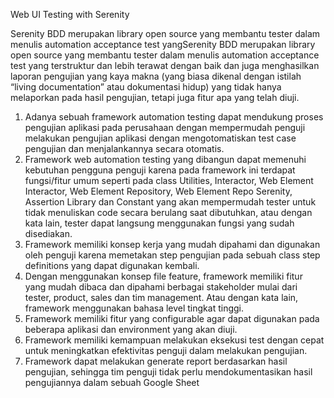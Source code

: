 Web UI Testing with Serenity

Serenity BDD merupakan library open source yang membantu tester dalam menulis automation acceptance test
yangSerenity BDD merupakan library open source yang membantu tester dalam menulis automation acceptance test yang terstruktur dan lebih terawat dengan baik dan juga menghasilkan laporan pengujian yang kaya makna (yang biasa dikenal dengan istilah “living documentation” atau dokumentasi hidup) yang tidak hanya melaporkan pada hasil
pengujian, tetapi juga fitur apa yang telah diuji.

1. Adanya sebuah framework automation testing dapat mendukung proses pengujian aplikasi pada perusahaan
dengan mempermudah penguji melakukan pengujian aplikasi dengan mengotomatiskan test case pengujian
dan menjalankannya secara otomatis.
2. Framework web automation testing yang dibangun dapat memenuhi kebutuhan pengguna penguji karena pada
framework ini terdapat fungsi/fitur umum seperti pada class Utilities, Interactor, Web Element Interactor, Web
Element Repository, Web Element Repo Serenity, Assertion Library dan Constant yang akan mempermudah
tester untuk tidak menuliskan code secara berulang saat dibutuhkan, atau dengan kata lain, tester dapat
langsung menggunakan fungsi yang sudah disediakan.
3. Framework memiliki konsep kerja yang mudah dipahami dan digunakan oleh penguji karena memetakan step
pengujian pada sebuah class step definitions yang dapat digunakan kembali.
4. Dengan menggunakan konsep file feature, framework memiliki fitur yang mudah dibaca dan dipahami
berbagai stakeholder mulai dari tester, product, sales dan tim management. Atau dengan kata lain, framework
menggunakan bahasa level tingkat tinggi.
5. Framework memiliki fitur yang configurable agar dapat digunakan pada beberapa aplikasi dan environment
yang akan diuji.
6. Framework memiliki kemampuan melakukan eksekusi test dengan cepat untuk meningkatkan efektivitas
penguji
dalam melakukan pengujian.
7. Framework dapat melakukan generate report berdasarkan hasil pengujian, sehingga tim penguji tidak perlu
mendokumentasikan hasil pengujiannya dalam sebuah Google Sheet
